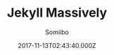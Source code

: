 ---
title: Jekyll Massively
github: https://github.com/iwiedenm/jekyll-theme-massively-src
demo: https://iwiedenm.github.io/jekyll-theme-massively/
author: Somiibo
ssg:
  - Jekyll
cms:
  - No Cms
date: 2017-11-13T02:43:40.000Z
github_branch: master
description: 'Preview '
stale: true
---